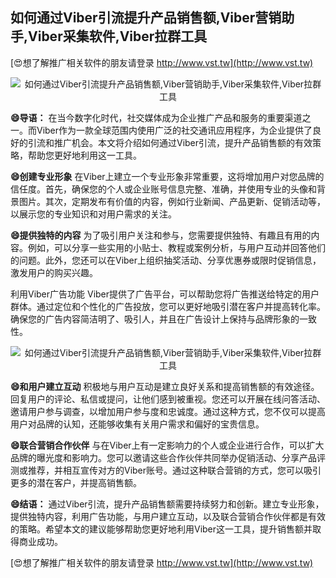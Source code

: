 ## **如何通过Viber引流提升产品销售额,Viber营销助手,Viber采集软件,Viber拉群工具**

[😍想了解推广相关软件的朋友请登录 http://www.vst.tw](http://www.vst.tw)

 <center><img src="https://vst.tw/MP4/tuiguang/png/3.png" alt="如何通过Viber引流提升产品销售额,Viber营销助手,Viber采集软件,Viber拉群工具"></center>

**😄导语：**
在当今数字化时代，社交媒体成为企业推广产品和服务的重要渠道之一。而Viber作为一款全球范围内使用广泛的社交通讯应用程序，为企业提供了良好的引流和推广机会。本文将介绍如何通过Viber引流，提升产品销售额的有效策略，帮助您更好地利用这一工具。

**😄创建专业形象**
在Viber上建立一个专业形象非常重要，这将增加用户对您品牌的信任度。首先，确保您的个人或企业账号信息完整、准确，并使用专业的头像和背景图片。其次，定期发布有价值的内容，例如行业新闻、产品更新、促销活动等，以展示您的专业知识和对用户需求的关注。

**😄提供独特的内容**
为了吸引用户关注和参与，您需要提供独特、有趣且有用的内容。例如，可以分享一些实用的小贴士、教程或案例分析，与用户互动并回答他们的问题。此外，您还可以在Viber上组织抽奖活动、分享优惠券或限时促销信息，激发用户的购买兴趣。

利用Viber广告功能
Viber提供了广告平台，可以帮助您将广告推送给特定的用户群体。通过定位和个性化的广告投放，您可以更好地吸引潜在客户并提高转化率。确保您的广告内容简洁明了、吸引人，并且在广告设计上保持与品牌形象的一致性。

 <center><img src="https://vst.tw/MP4/tuiguang/png/2.png" alt="如何通过Viber引流提升产品销售额,Viber营销助手,Viber采集软件,Viber拉群工具"></center>

**😄和用户建立互动**
积极地与用户互动是建立良好关系和提高销售额的有效途径。回复用户的评论、私信或提问，让他们感到被重视。您还可以开展在线问答活动、邀请用户参与调查，以增加用户参与度和忠诚度。通过这种方式，您不仅可以提高用户对品牌的认知，还能够收集有关用户需求和偏好的宝贵信息。

**😄联合营销合作伙伴**
与在Viber上有一定影响力的个人或企业进行合作，可以扩大品牌的曝光度和影响力。您可以邀请这些合作伙伴共同举办促销活动、分享产品评测或推荐，并相互宣传对方的Viber账号。通过这种联合营销的方式，您可以吸引更多的潜在客户，并提高销售额。

**😄结语：**
通过Viber引流，提升产品销售额需要持续努力和创新。建立专业形象，提供独特内容，利用广告功能，与用户建立互动，以及联合营销合作伙伴都是有效的策略。希望本文的建议能够帮助您更好地利用Viber这一工具，提升销售额并取得商业成功。

[😍想了解推广相关软件的朋友请登录 http://www.vst.tw](http://www.vst.tw)



